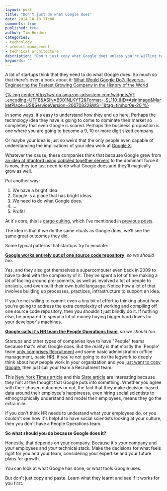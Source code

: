 ```yaml
---
layout: post
title: "Don't just do what Google does"
date: 2014-10-10 17:00
comments: true
published: true
author: Tim Hordern
categories: 
- technology
- product management
- technical architecture
description: "Don't just copy what Google does unless you're willing to commit Google-sized resources"
keywords: ""
---
```


A lot of startups think that they need to do what Google does. So much so that there's even a book
about it: [What Would Google Do?: Reverse-Engineering the Fastest Growing Company in the History of the World](http://www.amazon.com/gp/product/B001NLKYT2/ref=as_li_tl?ie=UTF8&camp=1789&creative=390957&creativeASIN=B001NLKYT2&linkCode=as2&tag=timhor0e-20&linkId=LMISTIQNVTCYLCPC)

[{% img center http://ws-na.amazon-adsystem.com/widgets/q?_encoding=UTF8&ASIN=B001NLKYT2&Format=_SL110_&ID=AsinImage&MarketPlace=US&ServiceVersion=20070822&WS=1&tag=timhor0e-20 %}](http://www.amazon.com/gp/product/B001NLKYT2/ref=as_li_tl?ie=UTF8&camp=1789&creative=390957&creativeASIN=B001NLKYT2&linkCode=as2&tag=timhor0e-20&linkId=LMISTIQNVTCYLCPC)

In some ways, it's easy to understand how they end up here. Perhaps the technology idea they have
is going to come to dominate their market so completely that even Google is scared. Perhaps
the business proposition is one where you are going to become a 9, 10 or more digit sized company.

Or maybe your idea is just so weird that the only people even capable of understanding the implications
of your idea work at [Google X](https://en.wikipedia.org/wiki/Google_X).

Whatever the cause, these companies think that because Google grew from [an idea at Stanford using cobbled together servers](http://www.google.com/about/company/history/)
to the dominant force it is now, they too just need to do what Google does and they'll magically
grow as well.

Put another way:

1. We have a bright idea.
2. Google is a place that has bright ideas.
3. We need to do what Google does.
4. ...
5. Profit!

At it's core, this is [cargo culting](https://en.wikipedia.org/wiki/Cargo_cult), which I've
mentioned in [previous](http://timhordern.com/testing-and-design/) [posts](http://timhordern.com/minimally-minimal-minimums/).

The idea is that if we do the same rituals as Google does, we'll see the same great outcomes they
did.

Some typical patterns that startups try to emulate:

**[Google works entirely out of one source code repository](http://paulhammant.com/2013/05/06/googles-scaled-trunk-based-development)**,
*so we should too*.

Yes, and they also got themselves a supercomputer even back in 2009 to have to deal with the
complexity of it. They've spent a lot of time making a *lot* of tooling around pre-commits, as well
as involved a lot of people to analysis, and even built their own build language. Notice how a lot
of that involves building up processes, practices, infrastructure to support an idea.

If you're not willing to commit even a tiny bit of effort to thinking about *how* you're going to
address the extra complexity of working and compiling off one source code repository, then you
shouldn't just blindly do it. If nothing else, be prepared to spend a lot of money buying bigger
hard drives for your developer's machines.

**[Google calls it's HR team the People Operations team](http://www.google.com/about/careers/teams/people-operations/)**,
*so we should too*.

Startups and other types of companies love to have "People" teams because that's what Google does.
But the reality is that mostly the 'People' team
[only comprises Recruitment](http://timhordern.com/recruitment-is-not-hr) and some basic
administration (office management, basic HR). If you're not going to do the legwork to deeply think
about how people work in your organization and you
[just want to copy Google](http://www.thinkwithgoogle.com/articles/passion-not-perks.html), then
just call your team a Recruitment team.

This [New York Times article](http://www.nytimes.com/2014/09/25/technology/exposing-hidden-biases-at-google-to-improve-diversity.html)
and this [Slate article](http://www.slate.com/articles/technology/technology/2013/01/google_people_operations_the_secrets_of_the_world_s_most_scientific_human.single.html)
are interesting because they hint at the thought that Google puts into something. Whether you agree
with their chosen outcomes or not, the fact that they make decision-based data around their
employee's happineess, even hiring social scientists to ethnographically understand and model their
employees, means they go the extra mile.

If you don't think HR needs to undestand what your employees do, or you couldn't see how it's
helpful to have social scientists looking at your culture, then you don't have a People Operations
team.

**So what should you do because Google does it?**

Honestly, that depends on your company. Because it's *your* company and *your* employees and *your*
technical stack. Make the decisions for what feels right for you and your team, considering your
expertise and your future plans for growth.

You can look at what Google has done, or what tools Google uses.

But don't just copy and paste. Learn what they learnt and see if it works for you first.